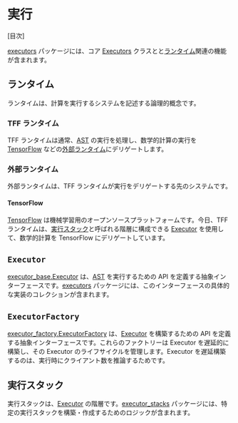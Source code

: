 # 実行

[目次]

[executors](https://github.com/tensorflow/federated/blob/main/tensorflow_federated/python/core/impl/executors) パッケージには、コア [Executors](#executor) クラスとと[ランタイム](#runtime)関連の機能が含まれます。

## ランタイム

ランタイムは、計算を実行するシステムを記述する論理的概念です。

### TFF ランタイム

TFF ランタイムは通常、[AST](compilation.md#ast) の実行を処理し、数学的計算の実行を [TensorFlow](#tensorflow) などの[外部ランタイム](#external-runtime)にデリゲートします。

### 外部ランタイム

外部ランタイムは、TFF ランタイムが実行をデリゲートする先のシステムです。

#### TensorFlow

[TensorFlow](https://www.tensorflow.org/) は機械学習用のオープンソースプラットフォームです。今日、TFF ランタイムは、[実行スタック](#execution-stack)と呼ばれる階層に構成できる [Executor](#Executor) を使用して、数学的計算を TensorFlow にデリゲートしています。

## `Executor`

[executor_base.Executor](https://github.com/tensorflow/federated/blob/main/tensorflow_federated/python/core/impl/executors/executor_base.py) は、[AST](compilation.md#ast) を実行するための API を定義する抽象インターフェースです。[executors](https://github.com/tensorflow/federated/blob/main/tensorflow_federated/python/core/impl/executors) パッケージには、このインターフェースの具体的な実装のコレクションが含まれます。

## `ExecutorFactory`

[executor_factory.ExecutorFactory](https://github.com/tensorflow/federated/blob/main/tensorflow_federated/python/core/impl/executors/executor_factory.py) は、[Executor](#executor) を構築するための API を定義する抽象インターフェースです。これらのファクトリーは Executor を遅延的に構築し、その Executor のライフサイクルを管理します。Executor を遅延構築するのは、実行時にクライアント数を推論するためです。

## 実行スタック

実行スタックは、[Executor](#executor) の階層です。[executor_stacks](https://github.com/tensorflow/federated/blob/main/tensorflow_federated/python/core/impl/executor_stacks) パッケージには、特定の実行スタックを構築・作成するためのロジックが含まれます。
